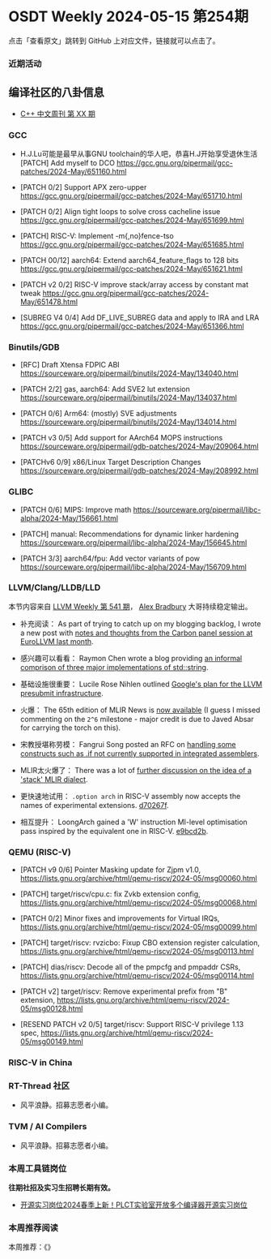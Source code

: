 # OSDT Weekly 2024-05-15 第254期

点击「查看原文」跳转到 GitHub 上对应文件，链接就可以点击了。

### 近期活动

## 编译社区的八卦信息

- [C++ 中文周刊 第 XX 期]()

### GCC

- H.J.Lu可能是最早从事GNU toolchain的华人吧，恭喜H.J开始享受退休生活
  [PATCH] Add myself to DCO
  https://gcc.gnu.org/pipermail/gcc-patches/2024-May/651160.html

- [PATCH 0/2] Support APX zero-upper
  https://gcc.gnu.org/pipermail/gcc-patches/2024-May/651710.html

- [PATCH 0/2] Align tight loops to solve cross cacheline issue
  https://gcc.gnu.org/pipermail/gcc-patches/2024-May/651699.html

- [PATCH] RISC-V: Implement -m{,no}fence-tso
  https://gcc.gnu.org/pipermail/gcc-patches/2024-May/651685.html

- [PATCH 00/12] aarch64: Extend aarch64_feature_flags to 128 bits
  https://gcc.gnu.org/pipermail/gcc-patches/2024-May/651621.html

- [PATCH v2 0/2] RISC-V improve stack/array access by constant mat tweak
  https://gcc.gnu.org/pipermail/gcc-patches/2024-May/651478.html

- [SUBREG V4 0/4] Add DF_LIVE_SUBREG data and apply to IRA and LRA
  https://gcc.gnu.org/pipermail/gcc-patches/2024-May/651366.html

### Binutils/GDB

- [RFC] Draft Xtensa FDPIC ABI
  https://sourceware.org/pipermail/binutils/2024-May/134040.html

- [PATCH 2/2] gas, aarch64: Add SVE2 lut extension
  https://sourceware.org/pipermail/binutils/2024-May/134037.html

- [PATCH 0/6] Arm64: (mostly) SVE adjustments
  https://sourceware.org/pipermail/binutils/2024-May/134014.html

- [PATCH v3 0/5] Add support for AArch64 MOPS instructions
  https://sourceware.org/pipermail/gdb-patches/2024-May/209064.html

- [PATCHv6 0/9] x86/Linux Target Description Changes
  https://sourceware.org/pipermail/gdb-patches/2024-May/208992.html

### GLIBC


- [PATCH 0/6] MIPS: Improve math
  https://sourceware.org/pipermail/libc-alpha/2024-May/156661.html

- [PATCH] manual: Recommendations for dynamic linker hardening
  https://sourceware.org/pipermail/libc-alpha/2024-May/156645.html

- [PATCH 3/3] aarch64/fpu: Add vector variants of pow
  https://sourceware.org/pipermail/libc-alpha/2024-May/156709.html

### LLVM/Clang/LLDB/LLD

本节内容来自 [LLVM Weekly 第 541 期](http://llvmweekly.org/issue/541)，
[Alex Bradbury](https://www.linkedin.com/in/alex-bradbury/) 大哥持续稳定输出。

* 补充阅读： As part of trying to catch up on my blogging backlog, I wrote a new post with [notes and thoughts from the Carbon panel session at EuroLLVM last month](https://muxup.com/2024q2/notes-from-the-carbon-panel-session-at-eurollvm).

* 感兴趣可以看看： Raymon Chen wrote a blog providing [an informal comprison of three major implementations of std::string](https://devblogs.microsoft.com/oldnewthing/20240510-00/?p=109742).

* 基础设施很重要： Lucile Rose Nihlen outlined [Google's plan for the LLVM presubmit infrastructure](https://discourse.llvm.org/t/googles-plan-for-the-llvm-presubmit-infrastructure/78940).

* 火爆： The 65th edition of MLIR News is [now available](https://discourse.llvm.org/t/mlir-news-65th-edition-7th-may-2024/78819) (I guess I missed commenting on the `2^6` milestone - major credit is due to Javed Absar for carrying the torch on this).

* 宋教授堪称劳模： Fangrui Song posted an RFC on [handling some constructs such as .if not currently supported in integrated assemblers](https://discourse.llvm.org/t/rfc-clang-assembly-object-equivalence-for-files-with-inline-assembly/78841).

* MLIR太火爆了： There was a lot of [further discussion on the idea of a 'stack' MLIR dialect](https://discourse.llvm.org/t/rfc-new-stack-dialect/78722/25).

* 更快速地试用： `.option arch` in RISC-V assembly now accepts the names of experimental extensions.
  [d70267f](https://github.com/llvm/llvm-project/commit/d70267fbae22).

* 相互提升： LoongArch gained a 'W' instruction MI-level optimisation pass inspired by the equivalent one in RISC-V.
  [e9bcd2b](https://github.com/llvm/llvm-project/commit/e9bcd2bf6775).

### QEMU (RISC-V)

- [PATCH v9 0/6] Pointer Masking update for Zjpm v1.0,
  https://lists.gnu.org/archive/html/qemu-riscv/2024-05/msg00060.html

- [PATCH] target/riscv/cpu.c: fix Zvkb extension config,
  https://lists.gnu.org/archive/html/qemu-riscv/2024-05/msg00068.html

- [PATCH 0/2] Minor fixes and improvements for Virtual IRQs,
  https://lists.gnu.org/archive/html/qemu-riscv/2024-05/msg00099.html

- [PATCH] target/riscv: rvzicbo: Fixup CBO extension register calculation,
  https://lists.gnu.org/archive/html/qemu-riscv/2024-05/msg00113.html

- [PATCH] dias/riscv: Decode all of the pmpcfg and pmpaddr CSRs,
  https://lists.gnu.org/archive/html/qemu-riscv/2024-05/msg00114.html

- [PATCH v2] target/riscv: Remove experimental prefix from "B" extension,
  https://lists.gnu.org/archive/html/qemu-riscv/2024-05/msg00128.html

- [RESEND PATCH v2 0/5] target/riscv: Support RISC-V privilege 1.13 spec,
  https://lists.gnu.org/archive/html/qemu-riscv/2024-05/msg00149.html

### RISC-V in China

### RT-Thread 社区

- 风平浪静。招募志愿者小编。

### TVM / AI Compilers

- 风平浪静。招募志愿者小编。

### 本周工具链岗位

**往期社招及实习生招聘长期有效。**

- [开源实习岗位2024春季上新！PLCT实验室开放多个编译器开源实习岗位](https://mp.weixin.qq.com/s/D-l7hE2S-21NCAZsVqPzMA)

### 本周推荐阅读

本周推荐：《》
